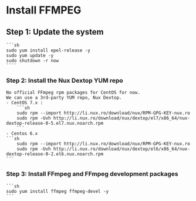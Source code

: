 # Install FFMPEG

## Step 1: Update the system
    ```sh
    sudo yum install epel-release -y
    sudo yum update -y
    sudo shutdown -r now
    ````
### Step 2: Install the Nux Dextop YUM repo
    No official FFmpeg rpm packages for CentOS for now.
    We can use a 3rd-party YUM repo, Nux Dextop.
    - CentOS 7.x :
        ```sh
        sudo rpm --import http://li.nux.ro/download/nux/RPM-GPG-KEY-nux.ro
        sudo rpm -Uvh http://li.nux.ro/download/nux/dextop/el7/x86_64/nux-dextop-release-0-5.el7.nux.noarch.rpm
        ```
    - Centos 6.x
    ```sh
        sudo rpm --import http://li.nux.ro/download/nux/RPM-GPG-KEY-nux.ro
        sudo rpm -Uvh http://li.nux.ro/download/nux/dextop/el6/x86_64/nux-dextop-release-0-2.el6.nux.noarch.rpm
    ```

### Step 3: Install FFmpeg and FFmpeg development packages
    ```sh
    sudo yum install ffmpeg ffmpeg-devel -y
    ```
